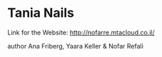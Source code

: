 # Tania Nails
Link for the Website: http://nofarre.mtacloud.co.il/

author Ana Friberg, Yaara Keller & Nofar Refali